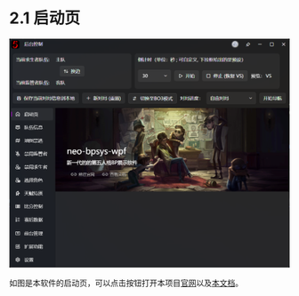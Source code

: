 # 2.1 启动页
‍![](images/1749607096502-61f667bf-97b1-4da0-a911-0e10a6c35bfb.png)

如图是本软件的启动页，可以点击按钮打开本项目[官网](https://bpsys.plfjy.top/)以及[本文档](https://docs.bpsys.plfjy.top)。

